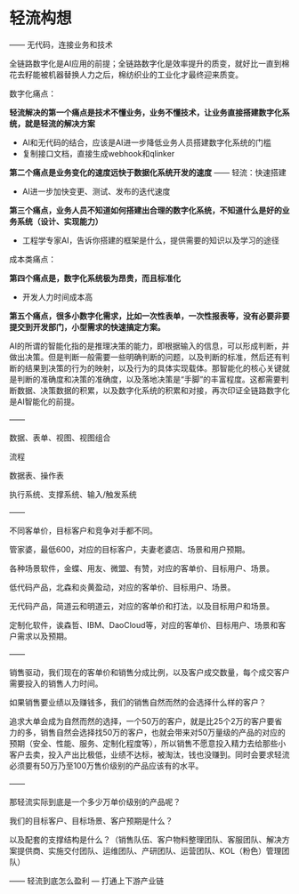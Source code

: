 # **轻流构想**

——
无代码，连接业务和技术

全链路数字化是AI应用的前提；全链路数字化是效率提升的质变，就好比一直到棉花去籽能被机器替换人力之后，棉纺织业的工业化才最终迎来质变。

数字化痛点：

**轻流解决的第一个痛点是技术不懂业务，业务不懂技术，让业务直接搭建数字化系统，就是轻流的解决方案**

- AI和无代码的结合，应该是AI进一步降低业务人员搭建数字化系统的门槛
- 复制接口文档，直接生成webhook和qlinker

**第二个痛点是业务变化的速度远快于数据化系统开发的速度** —— 轻流：快速搭建

- AI进一步加快变更、测试、发布的迭代速度

**第三个痛点，业务人员不知道如何搭建出合理的数字化系统，不知道什么是好的业务系统（设计、实现能力）**

- 工程学专家AI，告诉你搭建的框架是什么，提供需要的知识以及学习的途径

成本类痛点：

**第四个痛点是，数字化系统极为昂贵，而且标准化**

- 开发人力时间成本高

**第五个痛点，很多小数字化需求，比如一次性表单，一次性报表等，没有必要非要提交到开发部门，小型需求的快速搞定方案。**

AI的所谓的智能化指的是推理决策的能力，即根据输入的信息，可以形成判断，并做出决策。但是判断一般需要一些明确判断的问题，以及判断的标准，然后还有判断的结果到决策的行为的映射，以及行为的具体实现载体。那智能化的核心关键就是判断的准确度和决策的准确度，以及落地决策是“手脚”的丰富程度。这都需要判断数据、决策数据的积累，以及数字化系统的积累和对接，再次印证全链路数字化是AI智能化的前提。



——

数据、表单、视图、视图组合

流程

数据表、操作表

执行系统、支撑系统、输入/触发系统

——

不同客单价，目标客户和竞争对手都不同。

管家婆，最低600，对应的目标客户，夫妻老婆店、场景和用户预期。

各种场景软件，金蝶、用友、微盟、有赞，对应的客单价、目标用户、场景。

低代码产品，北森和炎黄盈动，对应的客单价、目标用户、场景。

无代码产品，简道云和明道云，对应的客单价和打法，以及目标用户和场景。

定制化软件，诶森哲、IBM、DaoCloud等，对应的客单价、目标用户、场景和客户需求以及预期。

——

销售驱动，我们现在的客单价和销售分成比例，以及客户成交数量，每个成交客户需要投入的销售人力时间。

如果销售要业绩以及赚钱多，我们的销售自然而然的会选择什么样的客户？

追求大单会成为自然而然的选择，一个50万的客户，就是比25个2万的客户要省力的多，销售自然会选择找50万的客户，也就会带来对50万量级的产品的对应的预期（安全、性能、服务、定制化程度等），所以销售不愿意投入精力去给那些小客户去卖，投入产出比极低，业绩不达标，被淘汰，钱也没赚到。同时会要求轻流必须要有50万乃至100万售价级别的产品应该有的水平。

——

那轻流实际到底是一个多少万单价级别的产品呢？

我们的目标客户、目标场景、客户预期是什么？

以及配套的支撑结构是什么？（销售队伍、客户物料整理团队、客服团队、解决方案提供商、实施交付团队、运维团队、产研团队、运营团队、KOL（粉色）管理团队）

——
轻流到底怎么盈利 — 打通上下游产业链
